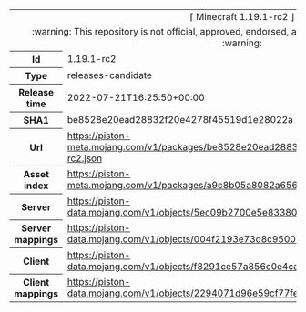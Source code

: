 <html><table>
<tr><td colspan="2" align="center"><img width="0" height="0"><br/>⌈ Minecraft 1.19.1-rc2 ⌋<br/><img width="0" height="0"></td></tr>
<tr><td colspan="2" align="center"><img width="0" height="0"><br/>
:warning: This repository is not official, approved, endorsed, associated or connected with Mojang :warning:
<br/><img width="0" height="0"></td></tr>
<tr><th>Id</th><td>1.19.1-rc2</td></tr>
<tr><th>Type</th><td>releases-candidate</td></tr>
<tr><th>Release time</th><td>2022-07-21T16:25:50+00:00</td></tr>
<tr><th>SHA1</th><td>be8528e20ead28832f20e4278f45519d1e28022a</td></tr>
<tr><th>Url</th><td><a href="https://piston-meta.mojang.com/v1/packages/be8528e20ead28832f20e4278f45519d1e28022a/1.19.1-rc2.json">https://piston-meta.mojang.com/v1/packages/be8528e20ead28832f20e4278f45519d1e28022a/1.19.1-rc2.json</a></td></tr>
<tr><th>Asset index</th><td><a href="https://piston-meta.mojang.com/v1/packages/a9c8b05a8082a65678beda6dfa2b8f21fa627bce/1.19.json">https://piston-meta.mojang.com/v1/packages/a9c8b05a8082a65678beda6dfa2b8f21fa627bce/1.19.json</a></td></tr>
<tr><th>Server</th><td><a href="https://piston-data.mojang.com/v1/objects/5ec09b2700e5e83380a23cb18e66cfdaa931640b/server.jar">https://piston-data.mojang.com/v1/objects/5ec09b2700e5e83380a23cb18e66cfdaa931640b/server.jar</a></td></tr>
<tr><th>Server mappings</th><td><a href="https://piston-data.mojang.com/v1/objects/004f2193e73d8c9500116162237b8b95f5d6f33b/server.txt">https://piston-data.mojang.com/v1/objects/004f2193e73d8c9500116162237b8b95f5d6f33b/server.txt</a></td></tr>
<tr><th>Client</th><td><a href="https://piston-data.mojang.com/v1/objects/f8291ce57a856c0e4ca6f02af3eded3148d3e70c/client.jar">https://piston-data.mojang.com/v1/objects/f8291ce57a856c0e4ca6f02af3eded3148d3e70c/client.jar</a></td></tr>
<tr><th>Client mappings</th><td><a href="https://piston-data.mojang.com/v1/objects/2294071d96e59cf77fe8193576e97a8133e2c47b/client.txt">https://piston-data.mojang.com/v1/objects/2294071d96e59cf77fe8193576e97a8133e2c47b/client.txt</a></td></tr>
</table></html>